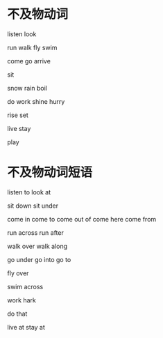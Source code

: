 # 不及物动词
listen
look

run
walk
fly
swim

come
go
arrive

sit

snow
rain
boil

do
work
shine
hurry


rise
set

live
stay

play


# 不及物动词短语
listen to
look at

sit down
sit under

come in
come to
come out of
come here
come from

run across
run after

walk over
walk along

go under
go into
go to

fly over

swim across

work hark

 do that

live at
stay at
